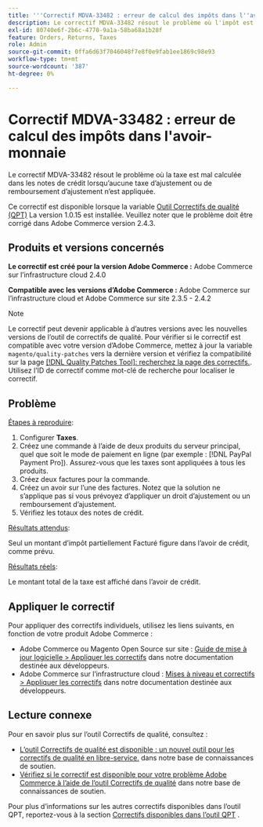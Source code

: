 ```yaml
---
title: '''Correctif MDVA-33482 : erreur de calcul des impôts dans l''avoir sur le crédit'''
description: Le correctif MDVA-33482 résout le problème où l'impôt est mal calculé dans les notes de crédit.
exl-id: 80740e6f-2b6c-4770-9a1a-58ba68a1b28f
feature: Orders, Returns, Taxes
role: Admin
source-git-commit: 0ffa6d63f7046048f7e8f0e9fab1ee1869c98e93
workflow-type: tm+mt
source-wordcount: '387'
ht-degree: 0%

---
```


# Correctif MDVA-33482 : erreur de calcul des impôts dans l&#39;avoir-monnaie

Le correctif MDVA-33482 résout le problème où la taxe est mal calculée dans les notes de crédit lorsqu’aucune taxe d’ajustement ou de remboursement d’ajustement n’est appliquée.

Ce correctif est disponible lorsque la variable [Outil Correctifs de qualité (QPT)](https://devdocs.magento.com/guides/v2.4/comp-mgr/patching.html#mqp) La version 1.0.15 est installée. Veuillez noter que le problème doit être corrigé dans Adobe Commerce version 2.4.3.

## Produits et versions concernés

**Le correctif est créé pour la version Adobe Commerce :** Adobe Commerce sur l’infrastructure cloud 2.4.0

**Compatible avec les versions d’Adobe Commerce :** Adobe Commerce sur l’infrastructure cloud et Adobe Commerce sur site 2.3.5 - 2.4.2

>[!NOTE]
>
>Le correctif peut devenir applicable à d’autres versions avec les nouvelles versions de l’outil de correctifs de qualité. Pour vérifier si le correctif est compatible avec votre version d’Adobe Commerce, mettez à jour la variable `magento/quality-patches` vers la dernière version et vérifiez la compatibilité sur la page [[!DNL Quality Patches Tool]: recherchez la page des correctifs.](https://devdocs.magento.com/quality-patches/tool.html#patch-grid). Utilisez l’ID de correctif comme mot-clé de recherche pour localiser le correctif.

## Problème

<u>Étapes à reproduire</u>:

1. Configurer **Taxes**.
1. Créez une commande à l’aide de deux produits du serveur principal, quel que soit le mode de paiement en ligne (par exemple : [!DNL PayPal Payment Pro]). Assurez-vous que les taxes sont appliquées à tous les produits.
1. Créez deux factures pour la commande.
1. Créez un avoir sur l’une des factures. Notez que la solution ne s’applique pas si vous prévoyez d’appliquer un droit d’ajustement ou un remboursement d’ajustement.
1. Vérifiez les totaux des notes de crédit.

<u>Résultats attendus</u>:

Seul un montant d’impôt partiellement Facturé figure dans l’avoir de crédit, comme prévu.

<u>Résultats réels</u>:

Le montant total de la taxe est affiché dans l’avoir de crédit.

## Appliquer le correctif

Pour appliquer des correctifs individuels, utilisez les liens suivants, en fonction de votre produit Adobe Commerce :

* Adobe Commerce ou Magento Open Source sur site : [Guide de mise à jour logicielle > Appliquer les correctifs](https://devdocs.magento.com/guides/v2.4/comp-mgr/patching/mqp.html) dans notre documentation destinée aux développeurs.
* Adobe Commerce sur l’infrastructure cloud : [Mises à niveau et correctifs > Appliquer les correctifs](https://devdocs.magento.com/cloud/project/project-patch.html) dans notre documentation destinée aux développeurs.

## Lecture connexe

Pour en savoir plus sur l’outil Correctifs de qualité, consultez :

* [L’outil Correctifs de qualité est disponible : un nouvel outil pour les correctifs de qualité en libre-service.](/help/announcements/adobe-commerce-announcements/magento-quality-patches-released-new-tool-to-self-serve-quality-patches.md) dans notre base de connaissances de soutien.
* [Vérifiez si le correctif est disponible pour votre problème Adobe Commerce à l’aide de l’outil Correctifs de qualité](/help/support-tools/patches-available-in-qpt-tool/check-patch-for-magento-issue-with-magento-quality-patches.md) dans notre base de connaissances de soutien.

Pour plus d’informations sur les autres correctifs disponibles dans l’outil QPT, reportez-vous à la section [Correctifs disponibles dans l’outil QPT](https://support.magento.com/hc/en-us/sections/360010506631-Patches-available-in-QPT-tool-) .
